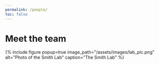 ```yaml
---
permalink: /people/
toc: false
---
```


# Meet the team

{% include figure popup=true image_path="/assets/images/lab_pic.png" alt="Photo of the Smith Lab" caption="The Smith Lab" %}

